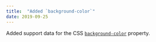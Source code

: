 ```yaml
---
title:  "Added `background-color`"
date: 2019-09-25
---
```


Added support data for the CSS [`background-color`](/features/css-background-color/) property.